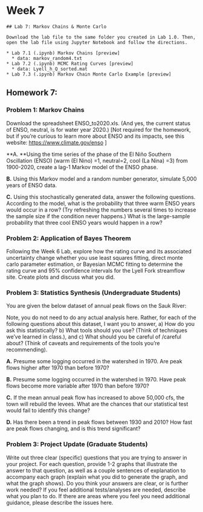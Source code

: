 # Week 7

```note
## Lab 7: Markov Chains & Monte Carlo

Download the lab file to the same folder you created in Lab 1.0. Then, open the lab file using Jupyter Notebook and follow the directions.

* Lab 7.1 (.ipynb) Markov Chains [preview]
  * data: markov_random4.txt
* Lab 7.2 (.ipynb) MCMC Rating Curves [preview]
  * data: Lyell_h_Q_sorted.mat
* Lab 7.3 (.ipynb) Markov Chain Monte Carlo Example [preview]

```


## Homework 7: 

### Problem 1: Markov Chains

Download the spreadsheet ENSO_to2020.xls. (And yes, the current status of ENSO, neutral, is for water year 2020.) [Not required for the homework, but if you’re curious to learn more about ENSO and its impacts, see this website: https://www.climate.gov/enso ] 


 **A. **Using the time series of the phase of the El Niño Southern Oscillation (ENSO) (warm (El Nino) =1, neutral=2, cool (La Nina) =3) from 1900-2020, create a lag-1 Markov model of the ENSO phase.

 **B.** Using this Markov model and a random number generator, simulate 5,000 years of ENSO data.
    
 **C.** Using this stochastically generated data, answer the following questions. According to the model, what is the probability that three warm ENSO years would occur in a row? (Try refreshing the numbers several times to increase the sample size if the condition never happens.) What is the large-sample probability that three cool ENSO years would happen in a row?


 
### Problem 2: Application of Bayes Theorem
 
Following the Week 6 Lab, explore how the rating curve and its associated uncertainty change whether you use least squares fitting, direct monte carlo parameter estimation, or Bayesian MCMC fitting to determine the rating curve and 95% confidence intervals for the Lyell Fork streamflow site. Create plots and discuss what you did. 



### Problem 3: Statistics Synthesis (Undergraduate Students)

You are given the below dataset of annual peak flows on the Sauk River: 

 Note, you do not need to do any actual analysis here. Rather, for each of the following questions about this dataset, I want you to answer, a) How do you ask this statistically? b) What tools should you use? (Think of techniques we’ve learned in class.), and c) What should you be careful of /careful about? (Think of caveats and requirements of the tools you’re recommending).

 **A.** Presume some logging occurred in the watershed in 1970. Are peak flows higher after 1970 than before 1970?
 
 **B.** Presume some logging occurred in the watershed in 1970. Have peak flows become more variable after 1970 than before 1970?
 
 **C.** If the mean annual peak flow has increased to above 50,000 cfs, the town will rebuild the levees. What are the chances that our statistical test would fail to identify this change?
 
 **D.** Has there been a trend in peak flows between 1930 and 2010? How fast are peak flows changing, and is this trend significant?


### Problem 3: Project Update (Graduate Students)

Write out three clear (specific) questions that you are trying to answer in your project. For each question, provide 1-2 graphs that illustrate the answer to that question, as well as a couple sentences of explanation to accompany each graph (explain what you did to generate the graph, and what the graph shows). Do you think your answers are clear, or is further work needed? If you feel additional tests/analyses are needed, describe what you plan to do. If there are areas where you feel you need additional guidance, please describe the issues here. 
 
